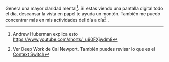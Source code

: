 Genera una mayor claridad mental[^1]. Si estas viendo una pantalla digital todo el dia, descansar la vista en papel te ayuda un montón. También me puedo concentrar más en mis actividades del día a día[^2] .

[^1]: Andrew Huberman explica esto  https://www.youtube.com/shorts/_u90FXjwdm8
[^2]: Ver Deep Work de Cal Newport. También puedes revisar lo que es el [Context Switch](varios/Context%20Switch.md)